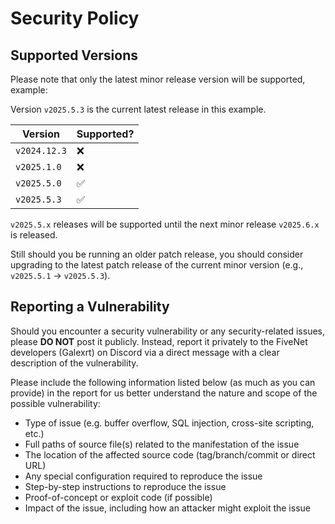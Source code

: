 # Security Policy

## Supported Versions

Please note that only the latest minor release version will be supported, example:

Version `v2025.5.3` is the current latest release in this example.

| Version      | Supported?         |
| ------------ | ------------------ |
| `v2024.12.3` | :x:                |
| `v2025.1.0`  | :x:                |
| `v2025.5.0`  | :white_check_mark: |
| `v2025.5.3`  | :white_check_mark: |

`v2025.5.x` releases will be supported until the next minor release `v2025.6.x` is released.

Still should you be running an older patch release, you should consider upgrading to the latest patch release of the current minor version (e.g., `v2025.5.1` -> `v2025.5.3`).

## Reporting a Vulnerability

Should you encounter a security vulnerability or any security-related issues, please **DO NOT** post it publicly.
Instead, report it privately to the FiveNet developers (Galexrt) on Discord via a direct message with a clear description of the vulnerability.

Please include the following information listed below (as much as you can provide) in the report for us better understand the nature and scope of the possible vulnerability:

- Type of issue (e.g. buffer overflow, SQL injection, cross-site scripting, etc.)
- Full paths of source file(s) related to the manifestation of the issue
- The location of the affected source code (tag/branch/commit or direct URL)
- Any special configuration required to reproduce the issue
- Step-by-step instructions to reproduce the issue
- Proof-of-concept or exploit code (if possible)
- Impact of the issue, including how an attacker might exploit the issue
